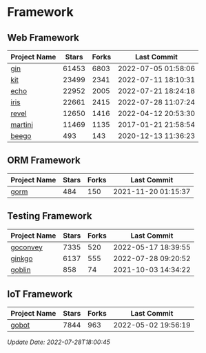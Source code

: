 # Framework

## Web Framework
| Project Name | Stars | Forks | Last Commit |
| ------------ | ----- | ----- | ----------- |
| [gin](https://github.com/gin-gonic/gin) | 61453 | 6803 | 2022-07-05 01:58:06 |
| [kit](https://github.com/go-kit/kit) | 23499 | 2341 | 2022-07-11 18:10:31 |
| [echo](https://github.com/labstack/echo) | 22952 | 2005 | 2022-07-21 18:24:18 |
| [iris](https://github.com/kataras/iris) | 22661 | 2415 | 2022-07-28 11:07:24 |
| [revel](https://github.com/revel/revel) | 12650 | 1416 | 2022-04-12 20:53:30 |
| [martini](https://github.com/go-martini/martini) | 11469 | 1135 | 2017-01-21 21:58:54 |
| [beego](https://github.com/astaxie/beego) | 493 | 143 | 2020-12-13 11:36:23 |

## ORM Framework
| Project Name | Stars | Forks | Last Commit |
| ------------ | ----- | ----- | ----------- |
| [gorm](https://github.com/jinzhu/gorm) | 484 | 150 | 2021-11-20 01:15:37 |

## Testing Framework
| Project Name | Stars | Forks | Last Commit |
| ------------ | ----- | ----- | ----------- |
| [goconvey](https://github.com/smartystreets/goconvey) | 7335 | 520 | 2022-05-17 18:39:55 |
| [ginkgo](https://github.com/onsi/ginkgo) | 6137 | 555 | 2022-07-28 09:20:52 |
| [goblin](https://github.com/franela/goblin) | 858 | 74 | 2021-10-03 14:34:22 |

## IoT Framework
| Project Name | Stars | Forks | Last Commit |
| ------------ | ----- | ----- | ----------- |
| [gobot](https://github.com/hybridgroup/gobot) | 7844 | 963 | 2022-05-02 19:56:19 |

*Update Date: 2022-07-28T18:00:45*
